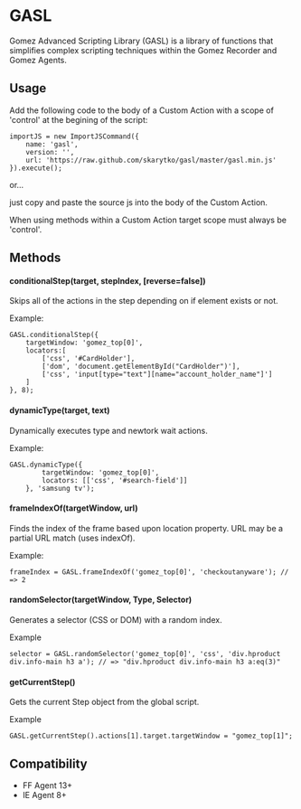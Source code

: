 # GASL

Gomez Advanced Scripting Library (GASL) is a library of functions that simplifies complex scripting techniques within the Gomez Recorder and Gomez Agents.

## Usage

Add the following code to the body of a Custom Action with a scope of 'control' at the begining of the script:

	importJS = new ImportJSCommand({
	    name: 'gasl', 
	    version: '', 
	    url: 'https://raw.github.com/skarytko/gasl/master/gasl.min.js'
	}).execute();

or...

just copy and paste the source js into the body of the Custom Action.

When using methods within a Custom Action target scope must always be 'control'.

## Methods

#### conditionalStep(target, stepIndex, [reverse=false])

Skips all of the actions in the step depending on if element exists or not.

Example:

	GASL.conditionalStep({
        targetWindow: 'gomez_top[0]',
        locators:[
            ['css', '#CardHolder'],
            ['dom', 'document.getElementById("CardHolder")'],
            ['css', 'input[type="text"][name="account_holder_name"]']
        ]
    }, 8);

#### dynamicType(target, text)

Dynamically executes type and newtork wait actions.

Example:
	
	GASL.dynamicType({
			targetWindow: 'gomez_top[0]',
			locators: [['css', '#search-field']]
		}, 'samsung tv');

#### frameIndexOf(targetWindow, url)

Finds the index of the frame based upon location property.  URL may be a partial URL match (uses indexOf).

Example:

	frameIndex = GASL.frameIndexOf('gomez_top[0]', 'checkoutanyware'); // => 2

#### randomSelector(targetWindow, Type, Selector)

Generates a selector (CSS or DOM) with a random index.

Example

	selector = GASL.randomSelector('gomez_top[0]', 'css', 'div.hproduct div.info-main h3 a'); // => "div.hproduct div.info-main h3 a:eq(3)"

#### getCurrentStep()

Gets the current Step object from the global script.

Example

	GASL.getCurrentStep().actions[1].target.targetWindow = "gomez_top[1]";


## Compatibility

* FF Agent 13+
* IE Agent 8+